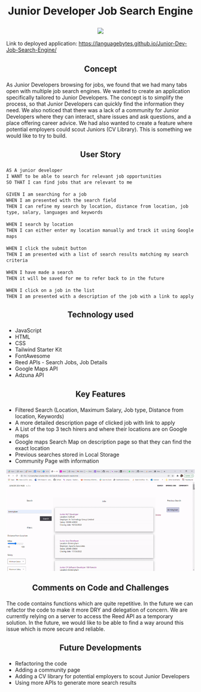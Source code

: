 # <p align = "center" > Junior Developer Job Search Engine </p>


 <p align="center">
  <img src="assets/screenshots/home-page-gif.gif"/>
</p>


Link to deployed application: https://languagebytes.github.io/Junior-Dev-Job-Search-Engine/

## <p align="center"> Concept </p>

As Junior Developers browsing for jobs, we found that we had many tabs open with multiple job search engines. We wanted to create an application  specifically tailored to Junior Developers. The concept is to simplify the process, so that Junior Developers can quickly find the information they need. We also noticed that there was a lack of a community for Junior Developers where they can interact, share issues and ask questions, and a place offering career advice. We had also wanted to create a feature where potential employers could scout Juniors (CV Library). This is something we would like to try to build.


##  <p align="center"> User Story </p>

```
AS A junior developer
I WANT to be able to search for relevant job opportunities 
SO THAT I can find jobs that are relevant to me

GIVEN I am searching for a job
WHEN I am presented with the search field
THEN I can refine my search by location, distance from location, job type, salary, languages and keywords

WHEN I search by location
THEN I can either enter my location manually and track it using Google maps

WHEN I click the submit button
THEN I am presented with a list of search results matching my search criteria

WHEN I have made a search 
THEN it will be saved for me to refer back to in the future

WHEN I click on a job in the list
THEN I am presented with a description of the job with a link to apply
```

##  <p align="center"> Technology used </p>

- JavaScript 
- HTML 
- CSS 
- Tailwind Starter Kit
- FontAwesome
- Reed APIs - Search Jobs, Job Details
- Google Maps API
- Adzuna API


##  <p align="center"> Key Features </p>

- Filtered Search (Location, Maximum Salary, Job type, Distance from location, Keywords) 
- A more detailed description page of clicked job with link to apply
- A List of the top 3 tech hirers and where their locations are on Google maps
- Google maps Search Map on description page so that they can find the exact location
- Previous searches stored in Local Storage
- Community Page with information


 <p align="center">
  <img src="assets/screenshots/results-page-gif.gif"/>
</p>


##  <p align="center"> Comments on Code and Challenges </p>

The code contains functions which are quite repetitive. In the future we can refactor the code to make it more DRY and delegation of concern. 
We are currently relying on a server to access the Reed API as a temporary solution. In the future, we would like to be able to find a way around this issue which is more secure and reliable.

##  <p align="center"> Future Developments </p>

- Refactoring the code
- Adding a community page
- Adding a CV library for potential employers to scout Junior Developers
- Using more APIs to generate more search results